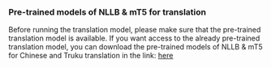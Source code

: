 ### Pre-trained models of NLLB & mT5 for translation 

Before running the translation model, please make sure that the pre-trained translation model is available. 
If you want access to the already pre-trained translation model, you can download the pre-trained models of NLLB & mT5 for Chinese and Truku translation in the link:
[here](https://drive.google.com/file/d/1Yu9WBde7fXDukzKvNA1CK3WuEbrkTyyO/view?usp=sharing)
